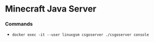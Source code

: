 # Minecraft Java Server

### Commands
- `docker exec -it --user linuxgsm csgoserver ./csgoserver console`
